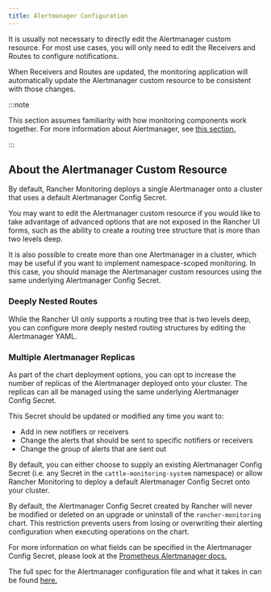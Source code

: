 ```yaml
---
title: Alertmanager Configuration
---
```


<head>
  <link rel="canonical" href="https://ranchermanager.docs.rancher.com/how-to-guides/advanced-user-guides/monitoring-v2-configuration-guides/advanced-configuration/alertmanager"/>
</head>

It is usually not necessary to directly edit the Alertmanager custom resource. For most use cases, you will only need to edit the Receivers and Routes to configure notifications.

When Receivers and Routes are updated, the monitoring application will automatically update the Alertmanager custom resource to be consistent with those changes.

:::note

This section assumes familiarity with how monitoring components work together. For more information about Alertmanager, see [this section.](../../../../integrations-in-rancher/monitoring-and-alerting/how-monitoring-works.md#3-how-alertmanager-works)

:::

## About the Alertmanager Custom Resource

By default, Rancher Monitoring deploys a single Alertmanager onto a cluster that uses a default Alertmanager Config Secret.

You may want to edit the Alertmanager custom resource if you would like to take advantage of advanced options that are not exposed in the Rancher UI forms, such as the ability to create a routing tree structure that is more than two levels deep.

It is also possible to create more than one Alertmanager in a cluster, which may be useful if you want to implement namespace-scoped monitoring. In this case, you should manage the Alertmanager custom resources  using the same underlying Alertmanager Config Secret.

### Deeply Nested Routes

While the Rancher UI only supports a routing tree that is two levels deep, you can configure more deeply nested routing structures by editing the Alertmanager YAML.

### Multiple Alertmanager Replicas

As part of the chart deployment options, you can opt to increase the number of replicas of the Alertmanager deployed onto your cluster. The replicas can all be managed using the same underlying Alertmanager Config Secret.

This Secret should be updated or modified any time you want to:

- Add in new notifiers or receivers
- Change the alerts that should be sent to specific notifiers or receivers
- Change the group of alerts that are sent out

By default, you can either choose to supply an existing Alertmanager Config Secret (i.e. any Secret in the `cattle-monitoring-system` namespace) or allow Rancher Monitoring to deploy a default Alertmanager Config Secret onto your cluster.

By default, the Alertmanager Config Secret created by Rancher will never be modified or deleted on an upgrade or uninstall of the `rancher-monitoring` chart. This restriction prevents users from losing or overwriting their alerting configuration when executing operations on the chart.

For more information on what fields can be specified in the Alertmanager Config Secret, please look at the [Prometheus Alertmanager docs.](https://prometheus.io/docs/alerting/latest/alertmanager/)

The full spec for the Alertmanager configuration file and what it takes in can be found [here.](https://prometheus.io/docs/alerting/latest/configuration/#configuration-file)